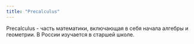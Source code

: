 ```yaml
---
title: "Precalculus"
---
```


Precalculus - часть математики, включающая в себя начала алгебры и геометрии. В России изучается в старшей школе.
